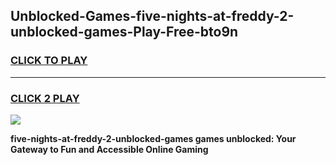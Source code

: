 
## Unblocked-Games-five-nights-at-freddy-2-unblocked-games-Play-Free-bto9n
<h3>
<a href="https://premium76.site?title=five-nights-at-freddy-2-unblocked-games&ref=21A">CLICK TO PLAY</a></h3>
<hr>

<h3>
<a href="https://premium76.site?title=five-nights-at-freddy-2-unblocked-games&ref=21A">CLICK 2 PLAY</a>
  
</h3>

<a href="https://premium76.site?title=five-nights-at-freddy-2-unblocked-games&ref=21A"><img src="https://clearcache.store/games.png"></a>


**five-nights-at-freddy-2-unblocked-games games unblocked: Your Gateway to Fun and Accessible Online Gaming**
